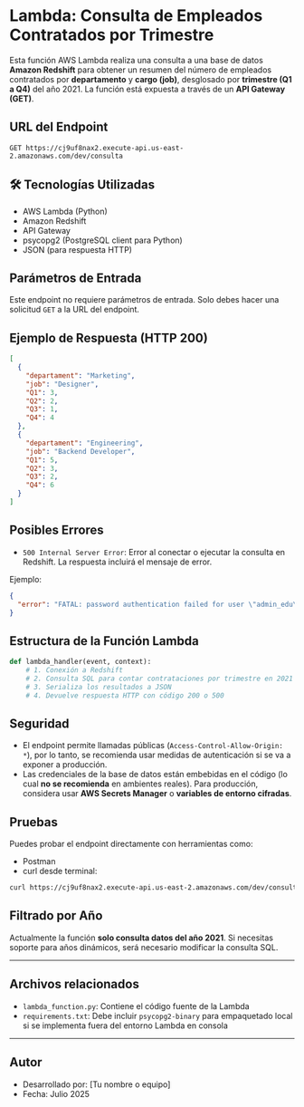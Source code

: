 # Lambda: Consulta de Empleados Contratados por Trimestre

Esta función AWS Lambda realiza una consulta a una base de datos **Amazon Redshift** para obtener un resumen del número de empleados contratados por **departamento** y **cargo (job)**, desglosado por **trimestre (Q1 a Q4)** del año 2021. La función está expuesta a través de un **API Gateway (GET)**.

## URL del Endpoint

```
GET https://cj9uf8nax2.execute-api.us-east-2.amazonaws.com/dev/consulta
```

## 🛠️ Tecnologías Utilizadas

- AWS Lambda (Python)
- Amazon Redshift
- API Gateway
- psycopg2 (PostgreSQL client para Python)
- JSON (para respuesta HTTP)

## Parámetros de Entrada

Este endpoint no requiere parámetros de entrada. Solo debes hacer una solicitud `GET` a la URL del endpoint.

## Ejemplo de Respuesta (HTTP 200)

```json
[
  {
    "departament": "Marketing",
    "job": "Designer",
    "Q1": 3,
    "Q2": 2,
    "Q3": 1,
    "Q4": 4
  },
  {
    "departament": "Engineering",
    "job": "Backend Developer",
    "Q1": 5,
    "Q2": 3,
    "Q3": 2,
    "Q4": 6
  }
]
```

##  Posibles Errores

- `500 Internal Server Error`: Error al conectar o ejecutar la consulta en Redshift. La respuesta incluirá el mensaje de error.

Ejemplo:

```json
{
  "error": "FATAL: password authentication failed for user \"admin_edu\""
}
```

##  Estructura de la Función Lambda

```python
def lambda_handler(event, context):
    # 1. Conexión a Redshift
    # 2. Consulta SQL para contar contrataciones por trimestre en 2021
    # 3. Serializa los resultados a JSON
    # 4. Devuelve respuesta HTTP con código 200 o 500
```

##  Seguridad

- El endpoint permite llamadas públicas (`Access-Control-Allow-Origin: *`), por lo tanto, se recomienda usar medidas de autenticación si se va a exponer a producción.
- Las credenciales de la base de datos están embebidas en el código (lo cual **no se recomienda** en ambientes reales). Para producción, considera usar **AWS Secrets Manager** o **variables de entorno cifradas**.

##  Pruebas

Puedes probar el endpoint directamente con herramientas como:

- Postman
- curl desde terminal:

```bash
curl https://cj9uf8nax2.execute-api.us-east-2.amazonaws.com/dev/consulta
```

##  Filtrado por Año

Actualmente la función **solo consulta datos del año 2021**. Si necesitas soporte para años dinámicos, será necesario modificar la consulta SQL.

---

##  Archivos relacionados

- `lambda_function.py`: Contiene el código fuente de la Lambda
- `requirements.txt`: Debe incluir `psycopg2-binary` para empaquetado local si se implementa fuera del entorno Lambda en consola

---

##  Autor

- Desarrollado por: [Tu nombre o equipo]
- Fecha: Julio 2025
